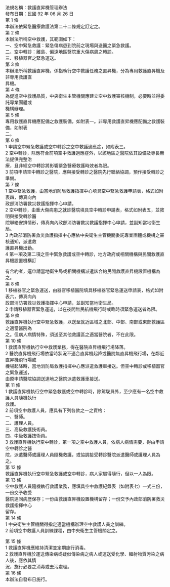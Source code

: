 法規名稱：救護直昇機管理辦法  
發布日期：民國 92 年 06 月 26 日  
第 1 條  
本辦法依緊急醫療救護法第二十二條規定訂定之。  
第 2 條  
本辦法所稱空中救護，其範圍如下：  
一、空中緊急救護：緊急傷病患到院前之現場與送醫之緊急救護。  
二、空中轉診：離島、偏遠地區醫院重大傷病患之轉診。  
三、移植器官之緊急運送。  
第 3 條  
本辦法所稱救護直昇機，係指執行空中救護任務之直昇機，分為專用救護直昇機及非專用救護直  
昇機。  
第 4 條  
為促進空中救護品質，中央衛生主管機關應建立空中救護審核機制，必要時並得委託專業團體或  
機構辦理。  
第 5 條  
專用救護直昇機應配備之救護裝備，如附表一。非專用救護直昇機應配備之救護裝備，如附表  
二。  
第 6 條  
1 申請空中緊急救護或空中轉診之空中救護適應症，如附表三。  
2 空中轉診，除應符合前項空中救護適應症外，以該地區之醫院依其設備及專長無法提供完整治  
療，且非經空中轉診將影響緊急醫療救護時效者為限。  
3 前項申請空中轉診之醫院，應與接受轉診之醫院先行聯絡協調，預作接受轉診之準備。  
第 7 條  
1 空中緊急救護，由當地消防局救護指揮中心填具空中緊急救護申請表，格式如附表四，傳真向內  
政部消防署救災救護指揮中心申請。  
2 空中轉診，由重大傷病患之就診醫院填具空中轉診申請表，格式如附表五，並敘明與接受轉診醫  
院聯絡安排情形，傳真向內政部消防署救災救護指揮中心申請，並副知當地衛生局。  
3 內政部消防署救災救護指揮中心應依中央衛生主管機關委託專業團體或機構之審核通知，派遣救  
護直昇機出勤。  
4 第一項及第二項之空中緊急救護或空中轉診，地方政府或相關機構與民間救護直昇機設置機構訂  


有合約者，逕申請當地衛生局或相關機構派遣該合約民間救護直昇機設置機構為之。  
第 8 條  
1 移植器官之緊急運送，由器官移植醫院填具移植器官緊急運送申請表，格式如附表六，傳真向內  
政部消防署救災救護指揮中心申請，並副知當地衛生局。  
2 申請移植器官緊急運送，以在夜間無民航機飛行時或臨時須緊急運送者為限。  
第 9 條  
救護直昇機執行空中緊急救護，以送至就近區域之北部、中部、南部或東部救護區之適當醫院為  
之。但病人病情特殊，須送至其他救護區之適當醫院者，不在此限。  
第 10 條  
1 救護直昇機執行空中救護業務，得在醫院直昇機飛行場降落。  
2 醫院直昇機飛行場依當時狀況不適合直昇機起降或醫院無直昇機飛行場，在鄰近直昇機飛行場或  
機場起降時，當地消防局救護指揮中心應派遣救護車接送。但空中轉診或移植器官之緊急運送，  
由原申請醫院協調送達地之醫院派遣救護車接送。  
第 11 條  
1 救護直昇機執行空中緊急救護或空中轉診時，除駕駛員外，至少應有一名空中救護人員隨機執行  
救護。  
2 前項空中救護人員，應具有下列各款之一之資格：  
一、醫師。  
二、護理人員。  
三、高級救護技術員。  
四、中級救護技術員。  
3 救護直昇機執行空中轉診，第一項之空中救護人員，依病人病情需要，得由申請空中轉診之醫  
院，派遣醫師或護理人員隨機救護，或協調接受轉診醫院派遣醫師或護理人員為之。  
第 12 條  
救護直昇機執行空中緊急救護或空中轉診，病人家屬得隨行，但以一人為限。  
第 13 條  
空中救護人員隨機執行救護業務，應填具空中救護紀錄表（如附表七）一式三份，一份交予收受  
醫院連同病歷保存；一份由救護直昇機設置機構留存；一份交予內政部消防署救災救護指揮中心  
留存。  
第 14 條  
1 中央衛生主管機關得指定適當機構辦理空中救護人員之訓練。  
2 前項空中救護人員訓練課程，由中央衛生主管機關定之。  


第 15 條  
1 救護直昇機應維持清潔並定期施行消毒。  
2 救護直昇機於運送傳染病或疑似傳染病之病人或運送受化學、輻射物質污染之病人後，應依其情  
況，施行必要之消毒或去污處理。  
第 16 條  
本辦法自發布日施行。  


